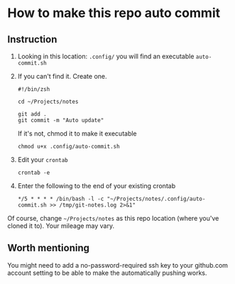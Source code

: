 # How to make this repo auto commit

## Instruction

1.  Looking in this location: `.config/` you will find an executable `auto-commit.sh`

2.  If you can't find it. Create one.

        #!/bin/zsh

        cd ~/Projects/notes

        git add .
        git commit -m "Auto update"

    If it's not, chmod it to make it executable

        chmod u+x .config/auto-commit.sh

3.  Edit your `crontab`

        crontab -e

4.  Enter the following to the end of your existing crontab

        */5 * * * * /bin/bash -l -c "~/Projects/notes/.config/auto-commit.sh >> /tmp/git-notes.log 2>&1"

Of course, change `~/Projects/notes` as this repo location (where you've cloned it to). Your mileage may vary.

## Worth mentioning

You might need to add a no-password-required ssh key to your github.com account setting to be able to make the automatically pushing works.
